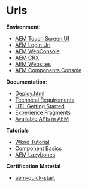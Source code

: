 # Urls  
**Environment**:
* [AEM Touch Screen UI](http://localhost:4502/aem/start.html)
* [AEM Login Url](http://localhost:4502/libs/cq/core/content/welcome.html)
* [AEM WebConsole](http://localhost:4502/system/console/bundles)
* [AEM CRX](http://localhost:4502/crx/de/index.jsp)
* [AEM Websites](http://localhost:4502/siteadmin#/content)
* [AEM Components Console](http://localhost:4502/system/console/components)

**Documentation**:
* [Deploy.html](https://docs.adobe.com/content/help/en/experience-manager-65/deploying/deploying/deploy.html)
* [Technical Requirements](https://docs.adobe.com/content/help/en/experience-manager-65/deploying/introduction/technical-requirements.html)
* [HTL Getting Started](https://docs.adobe.com/content/help/en/experience-manager-htl/using/getting-started/getting-started.html)
* [Experience Fragments](https://docs.adobe.com/content/help/en/experience-manager-learn/sites/experience-fragments/experience-fragments-feature-video-use.html)
* [Available APIs in AEM](https://developer.adobe.com/experience-cloud/experience-manager-apis/) 

**Tutorials**
* [Wknd Tutorial](https://docs.adobe.com/content/help/en/experience-manager-learn/getting-started-wknd-tutorial-develop/overview.html)
* [Component Basics](https://docs.adobe.com/content/help/en/experience-manager-learn/getting-started-wknd-tutorial-develop/component-basics.html)
* [AEM Lazybones](https://helpx.adobe.com/experience-manager/using/aem_lazybones.html)

**Certification Material**
* [aem-quick-start](https://www.aemquickstart.in/p/adobe-aem-6-developer-certification.html)


